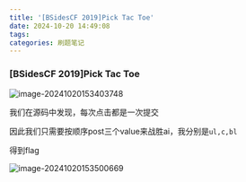 ```yaml
---
title: '[BSidesCF 2019]Pick Tac Toe'
date: 2024-10-20 14:49:08
tags:
categories: 刷题笔记
---
```


### [BSidesCF 2019]Pick Tac Toe

![image-20241020153403748](https://insey.oss-cn-shenzhen.aliyuncs.com/kin/202410201534837.png)

我们在源码中发现，每次点击都是一次提交

因此我们只需要按顺序post三个value来战胜ai，我分别是`ul,c,bl`

<!--more-->

得到flag

![image-20241020153500669](https://insey.oss-cn-shenzhen.aliyuncs.com/kin/202410201535705.png)

